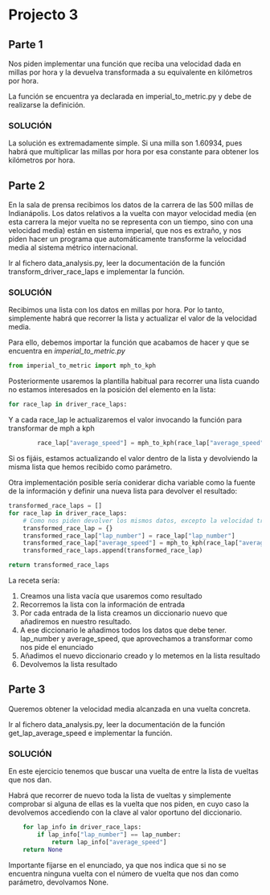 # Projecto 3

## Parte 1

Nos piden implementar una función que reciba una velocidad dada en millas por hora y la devuelva transformada a su equivalente en kilómetros por hora.

La función se encuentra ya declarada en imperial_to_metric.py y debe de realizarse la definición.

### SOLUCIÓN

La solución es extremadamente simple. Si una milla son 1.60934, pues habrá que multiplicar las millas por hora por esa constante para obtener los kilómetros por hora. 

## Parte 2

En la sala de prensa recibimos los datos de la carrera de las 500 millas de Indianápolis. Los datos relativos a la vuelta con mayor velocidad media (en esta carrera la mejor vuelta no se representa con un tiempo, sino con una velocidad media) están en sistema imperial, que nos es extraño, y nos piden hacer un programa que automáticamente transforme la velocidad media al sistema métrico internacional.

Ir al fichero data_analysis.py, leer la documentación de la función transform_driver_race_laps e implementar la función.

### SOLUCIÓN

Recibimos una lista con los datos en millas por hora. Por lo tanto, simplemente habrá que recorrer la lista y actualizar el valor de la velocidad media.

Para ello, debemos importar la función que acabamos de hacer y que se encuentra en *imperial_to_metric.py*

```python
from imperial_to_metric import mph_to_kph
```

Posteriormente usaremos la plantilla habitual para recorrer una lista cuando no estamos interesados en la posición del elemento en la lista:

```python
for race_lap in driver_race_laps:
```

Y a cada race_lap le actualizaremos el valor invocando la función para transformar de mph a kph

```python
        race_lap["average_speed"] = mph_to_kph(race_lap["average_speed"])
```

Si os fijáis, estamos actualizando el valor dentro de la lista y devolviendo la misma lista que hemos recibido como parámetro.

Otra implementación posible sería coniderar dicha variable como la fuente de la información y definir una nueva lista para devolver el resultado:

```python
transformed_race_laps = []
for race_lap in driver_race_laps:
    # Como nos piden devolver los mismos datos, excepto la velocidad transformada, habrá que copiar el resto de datos, en este caso el númoer de la vuelta.
    transformed_race_lap = {}
    transformed_race_lap["lap_number"] = race_lap["lap_number"]
    transformed_race_lap["average_speed"] = mph_to_kph(race_lap["average_speed"])
    transformed_race_laps.append(transformed_race_lap)

return transformed_race_laps
```

La receta sería:

1. Creamos una lista vacía que usaremos como resultado
2. Recorremos la lista con la información de entrada
3. Por cada entrada de la lista creamos un diccionario nuevo que añadiremos en nuestro resultado.
4. A ese diccionario le añadimos todos los datos que debe tener. lap_number y average_speed, que aprovechamos a transformar como nos pide el enunciado
5. Añadimos el nuevo diccionario creado y lo metemos en la lista resultado
6. Devolvemos la lista resultado

## Parte 3

Queremos obtener la velocidad media alcanzada en una vuelta concreta.

Ir al fichero data_analysis.py, leer la documentación de la función get_lap_average_speed e implementar la función.

### SOLUCIÓN

En este ejercicio tenemos que buscar una vuelta de entre la lista de vueltas que nos dan.

Habrá que recorrer de nuevo toda la lista de vueltas y simplemente comprobar si alguna de ellas es la vuelta que nos piden, en cuyo caso la devolvemos accediendo con la clave al valor oportuno del diccionario.

```python
    for lap_info in driver_race_laps:
        if lap_info["lap_number"] == lap_number:
            return lap_info["average_speed"]
    return None
```

Importante fijarse en el enunciado, ya que nos indica que si no se encuentra ninguna vuelta con el número de vuelta que nos dan como parámetro, devolvamos None.
